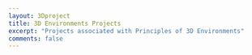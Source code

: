 ```yaml
---
layout: 3Dproject
title: 3D Environments Projects
excerpt: "Projects associated with Principles of 3D Environments"
comments: false
---
```

